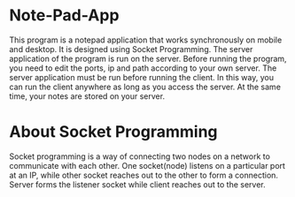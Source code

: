 # Note-Pad-App
This program is a notepad application that works synchronously on mobile and desktop. 
It is designed using Socket Programming. The server application of the program is run on the server.
Before running the program, you need to edit the ports, ip and path according to your own server.
The server application must be run before running the client.
In this way, you can run the client anywhere as long as you access the server. At the same time, your notes are stored on your server.

# About Socket Programming
Socket programming is a way of connecting two nodes on a network to communicate with each other. One socket(node) listens on a particular port at an IP, while other socket reaches out to the other to form a connection. Server forms the listener socket while client reaches out to the server.
